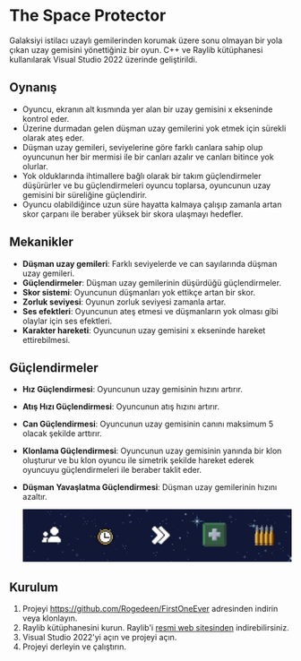# The Space Protector

Galaksiyi istilacı uzaylı gemilerinden korumak üzere sonu olmayan bir yola çıkan uzay gemisini yönettiğiniz bir oyun. C++ ve Raylib kütüphanesi kullanılarak Visual Studio 2022 üzerinde geliştirildi.

## Oynanış

- Oyuncu, ekranın alt kısmında yer alan bir uzay gemisini x ekseninde kontrol eder.
- Üzerine durmadan gelen düşman uzay gemilerini yok etmek için sürekli olarak ateş eder.
- Düşman uzay gemileri, seviyelerine göre farklı canlara sahip olup oyuncunun her bir mermisi ile bir canları azalır ve canları bitince yok olurlar.
- Yok olduklarında ihtimallere bağlı olarak bir takım güçlendirmeler düşürürler ve bu güçlendirmeleri oyuncu toplarsa, oyuncunun uzay gemisini bir süreliğine güçlendirir.
- Oyuncu olabildiğince uzun süre hayatta kalmaya çalışıp zamanla artan skor çarpanı ile beraber yüksek bir skora ulaşmayı hedefler.

## Mekanikler

- **Düşman uzay gemileri**: Farklı seviyelerde ve can sayılarında düşman uzay gemileri.
- **Güçlendirmeler**: Düşman uzay gemilerinin düşürdüğü güçlendirmeler.
- **Skor sistemi**: Oyuncunun düşmanları yok ettikçe artan bir skor.
- **Zorluk seviyesi**: Oyunun zorluk seviyesi zamanla artar.
- **Ses efektleri**: Oyuncunun ateş etmesi ve düşmanların yok olması gibi olaylar için ses efektleri.
- **Karakter hareketi**: Oyuncunun uzay gemisini x ekseninde hareket ettirebilmesi.

## Güçlendirmeler

- **Hız Güçlendirmesi**: Oyuncunun uzay gemisinin hızını artırır.
- **Atış Hızı Güçlendirmesi**: Oyuncunun atış hızını artırır.
- **Can Güçlendirmesi**: Oyuncunun uzay gemisinin canını maksimum 5 olacak şekilde arttırır.
- **Klonlama Güçlendirmesi**: Oyuncunun uzay gemisinin yanında bir klon oluşturur ve bu klon oyuncu ile simetrik şekilde hareket ederek oyuncuyu güçlendirmeleri ile beraber taklit eder.
- **Düşman Yavaşlatma Güçlendirmesi**: Düşman uzay gemilerinin hızını azaltır.
  
  ![image alt](https://github.com/Rogedeen/FirstOneEver/blob/a1d857e7f7b242bfbfd78ada3e123b0cc0eb92fb/G%C3%BC%C3%A7lendirmeler.png)

## Kurulum

1. Projeyi https://github.com/Rogedeen/FirstOneEver adresinden indirin veya klonlayın.
2. Raylib kütüphanesini kurun. Raylib'i [resmi web sitesinden](https://www.raylib.com/) indirebilirsiniz.
3. Visual Studio 2022'yi açın ve projeyi açın.
4. Projeyi derleyin ve çalıştırın.
